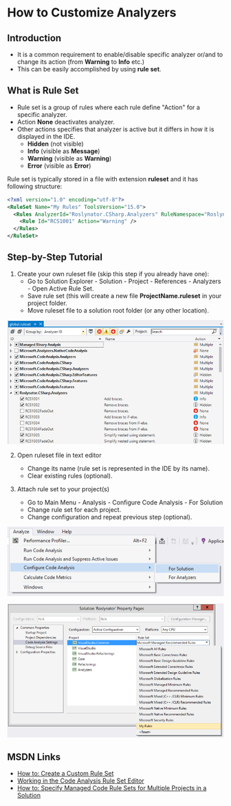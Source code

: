 ﻿# How to Customize Analyzers

## Introduction

* It is a common requirement to enable/disable specific analyzer or/and to change its action (from **Warning** to **Info** etc.)
* This can be easily accomplished by using **rule set**.

## What is Rule Set

* Rule set is a group of rules where each rule define "Action" for a specific analyzer.
* Action **None** deactivates analyzer.
* Other actions specifies that analyzer is active but it differs in how it is displayed in the IDE.
  * **Hidden** (not visible)
  * **Info** (visible as **Message**)
  * **Warning** (visible as **Warning**)
  * **Error** (visible as **Error**)

Rule set is typically stored in a file with extension **ruleset** and it has following structure:

```xml
<?xml version="1.0" encoding="utf-8"?>
<RuleSet Name="My Rules" ToolsVersion="15.0">
  <Rules AnalyzerId="Roslynator.CSharp.Analyzers" RuleNamespace="Roslynator.CSharp.Analyzers">
    <Rule Id="RCS1001" Action="Warning" />
  </Rules>
</RuleSet>
```

## Step-by-Step Tutorial

1. Create your own ruleset file (skip this step if you already have one):
   * Go to Solution Explorer - Solution - Project - References - Analyzers - Open Active Rule Set.
   * Save rule set (this will create a new file **ProjectName.ruleset** in your project folder.
   * Move ruleset file to a solution root folder (or any other location).

![Rule Set Editor](/images/RuleSetEditor.png)

2. Open ruleset file in text editor
   * Change its name (rule set is represented in the IDE by its name).
   * Clear existing rules (optional).

3. Attach rule set to your project(s)
   * Go to Main Menu - Analysis - Configure Code Analysis - For Solution
   * Change rule set for each project.
   * Change configuration and repeat previous step (optional).

![Configure Code Analysis for Solution](/images/ConfigureCodeAnalysisForSolution.png)

![Code Analysis Settings](/images/CodeAnalysisSettings.png)

## MSDN Links

* [How to: Create a Custom Rule Set](https://msdn.microsoft.com/en-us/library/dd264974.aspx)
* [Working in the Code Analysis Rule Set Editor](https://msdn.microsoft.com/en-us/library/dd380626.aspx)
* [How to: Specify Managed Code Rule Sets for Multiple Projects in a Solution](https://msdn.microsoft.com/en-us/library/dd465181.aspx)